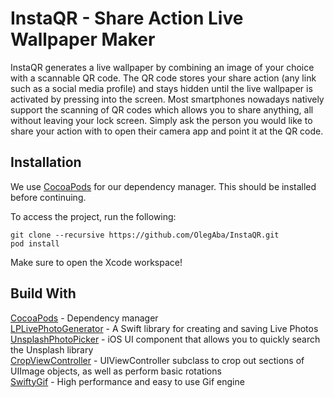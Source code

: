 # InstaQR - Share Action Live Wallpaper Maker

InstaQR generates a live wallpaper by combining an image of your choice with a scannable QR code. The QR code stores your share action (any link such as a social media profile) and stays hidden until the live wallpaper is activated by pressing into the screen. Most smartphones nowadays natively support the scanning of QR codes which allows you to share anything, all without leaving your lock screen. Simply ask the person you would like to share your action with to open their camera app and point it at the QR code.

## Installation
We use [CocoaPods](http://cocoapods.org) for our dependency manager. This should be installed before continuing.

To access the project, run the following:
```
git clone --recursive https://github.com/OlegAba/InstaQR.git
pod install
```
Make sure to open the Xcode workspace!


## Build With
[CocoaPods](https://github.com/CocoaPods/CocoaPods) - Dependency manager\
[LPLivePhotoGenerator](https://github.com/OlegAba/LPLivePhotoGenerator) - A Swift library for creating and saving Live Photos\
[UnsplashPhotoPicker](https://github.com/unsplash/unsplash-photopicker-ios) - iOS UI component that allows you to quickly search the Unsplash library\
[CropViewController](https://github.com/TimOliver/TOCropViewController) - UIViewController subclass to crop out sections of UIImage objects, as well as perform basic rotations\
[SwiftyGif](https://github.com/kirualex/SwiftyGif) - High performance and easy to use Gif engine
